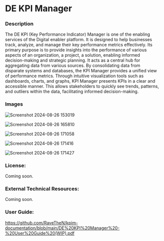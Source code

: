 <h1>DE KPI Manager</h1>
<h3>Description</h3>

The DE KPI (Key Performance Indicator) Manager is one of the enabling services of the Digital enabler platform. It is designed to help businesses track, analyze, and manage their key performance metrics effectively. 
Its primary purpose is to provide insights into the performance of various aspects of an organization, a project, a solution, enabling informed decision-making and strategic planning. 
It acts as a central hub for aggregating data from various sources. By consolidating data from disparate systems and databases, the KPI Manager provides a unified view of performance metrics.
Through intuitive visualization tools such as dashboards, charts, and graphs, KPI Manager presents KPIs in a clear and accessible manner. This allows stakeholders to quickly see trends, patterns, and outliers within the data, facilitating informed decision-making.

<h3>Images</h3>

![Screenshot 2024-08-26 153019](https://github.com/user-attachments/assets/036c861e-0b12-4f82-9982-0e00e125a087)

![Screenshot 2024-08-26 165810](https://github.com/user-attachments/assets/fbd728df-46ac-4cdc-ad05-d876d1ff173b)

![Screenshot 2024-08-26 171058](https://github.com/user-attachments/assets/e65bb241-0fea-462a-951b-bbd55e4d5e19)

![Screenshot 2024-08-26 171416](https://github.com/user-attachments/assets/c2b80767-fd06-4743-846d-5852332189ba)

![Screenshot 2024-08-26 171427](https://github.com/user-attachments/assets/c8fd40de-9e79-4aea-a689-3b51c7fc0a6b)

<h3>License:</h3>

Coming soon.

<h3>External Technical Resources:</h3>

Coming soon.

<h3>User Guide:</h3>

https://github.com/RaveTheN/kpim-documentation/blob/main/DE%20KPI%20Manager%20-%20User%20Guide%20(WIP).pdf
